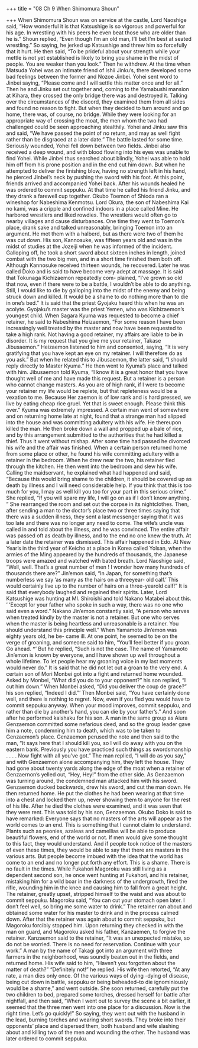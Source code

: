 +++
title = "08 Ch 9 When Shimomura Shoun"

+++
When Shimomura Shoun was on service at the castle, Lord Naoshige said, “How wonderful it is that
Katsushige is so vigorous and powerful for his
age. In wrestling with his peers he even beat
those who are older than he is.”
Shoun replied, “Even though I’m an old man, I’ll bet I’m
best at seated wrestling.” So saying, he jerked up Katsushige
and threw him so forcefully that it hurt. He then said, “To
be prideful about your strength while your mettle is not yet
established is likely to bring you shame in the midst of people.
You are weaker than you look.” Then he withdrew.
At the time when Matsuda Yohei was an intimate friend
of Ishii Jinku’s, there developed some bad feelings between the
former and Nozoe Jinbei. Yohei sent word to Jinbei saying,
“Please come and I will settle this matter once and for all.” Then
he and Jinku set out together and, coming to the Yamabushi
mansion at Kihara, they crossed the only bridge there was and
destroyed it. Talking over the circumstances of the discord, they
examined them from all sides and found no reason to fight. But
when they decided to turn around and go home, there was, of
course, no bridge.
While they were looking for an appropriate way of crossing
the moat, the men whom the two had challenged could be seen
approaching stealthily. Yohei and Jinku saw this and said, “We
have passed the point of no return, and may as well fight rather
than be disgraced at a later date.” The battle lasted for some
time. Seriously wounded, Yohei fell down between two fields.
Jinbei also received a deep wound, and with blood flowing into
his eyes was unable to find Yohei. While Jinbei thus searched
about blindly, Yohei was able to hold him off from his prone
position and in the end cut him down. But when he attempted
to deliver the finishing blow, having no strength left in his hand,
he pierced Jinbei’s neck by pushing the sword with his foot.
At this point, friends arrived and accompanied Yohei back.
After his wounds healed he was ordered to commit seppuku. At
that time he called his friend Jinku, and they drank a farewell
cup together.
Okubo Toemon of Shioda ran a wineshop for Nabeshima
Kenmotsu. Lord Okura, the son of Nabeshima Kai no kami,
was a cripple and confined indoors in a place called Mine. He
harbored wrestlers and liked rowdies. The wrestlers would often go to nearby villages and cause disturbances. One time
they went to Toemon’s place, drank sake and talked unreasonably, bringing Toemon into an argument. He met them with a
halberd, but as there were two of them he was cut down.
His son, Kannosuke, was fifteen years old and was in the
midst of studies at the Jozeiji when he was informed of the
incident. Galloping off, he took a short sword about sixteen
inches in length, joined combat with the two big men, and in a
short time finished them both off. Although Kannosuke received
thirteen wounds, he recovered. Later he was called Doko and is
said to have become very adept at massage.
It is said that Tokunaga Kichizaemon repeatedly com- plained,
“I’ve grown so old that now, even if there were to be a battle,
I wouldn’t be able to do anything. Still, I would like to die by
galloping into the midst of the enemy and being struck down
and killed. It would be a shame to do nothing more than to die
in one’s bed.” It is said that the priest Gyojaku heard this when
he was an acolyte. Gyojaku’s master was the priest Yemen, who
was Kichizaemon’s youngest child.
When Sagara Kyuma was requested to become a chief retainer, he said to Nabeshima Heizaemon, “For some reason I
have been increasingly well treated by the master and now have
been requested to take a high rank. Not having a good retainer,
my affairs are liable to be in disorder. It is my request that you
give me your retainer, Takase Jibusaemon.” Heizaemon listened
to him and consented, saying, “It is very gratifying that you
have kept an eye on my retainer. I will therefore do as you ask.”
But when he related this to Jibusaemon, the latter said,
“I should reply directly to Master Kyuma.” He then went to
Kyuma’s place and talked with him. Jibusaemon told Kyuma,
“I know it is a great honor that you have thought well of me
and have made this request. But a retainer is a person who
cannot change masters. As you are of high rank, if I were to
become your retainer my life would be replete, but that repleteness would be a vexation to me. Because Her zaemon is of low
rank and is hard pressed, we live by eating cheap rice gruel. Yet
that is sweet enough. Please think this over.”
Kyuma was extremely impressed.
A certain man went of somewhere and on returning home
late at night, found that a strange man had slipped into the
house and was committing adultery with his wife. He thereupon killed the man. He then broke down a wall and propped
up a bale of rice, and by this arrangement submitted to the
authorities that he had killed a thief. Thus it went without
mishap. After some time had passed he divorced his wife and
the affair was finished.
When a certain person returned home from some place or
other, he found his wife committing adultery with a retainer
in the bedroom. When he drew near the two, his retainer fled
through the kitchen. He then went into the bedroom and slew
his wife.
Calling the maidservant, he explained what had happened
and said, “Because this would bring shame to the children, it
should be covered up as death by illness and I will need considerable help. If you think that this is too much for you, I may as
well kill you too for your part in this serious crime.”
She replied, “If you will spare my life, I will go on as if I
don’t know anything. ” She rearranged the room and set out
the corpse in its nightclothes. Then, after sending a man to
the doctor’s place two or three times saying that there was a
sudden illness, they sent a last messenger saying that it was too
late and there was no longer any need to come. The wife’s uncle
was called in and told about the illness, and he was convinced.
The entire affair was passed oft as death by illness, and to the
end no one knew the truth. At a later date the retainer was
dismissed. This affair happened in Edo.
At New Year’s in the third year of Keicho at a place in Korea
called Yolsan, when the armies of the Ming appeared by the
hundreds of thousands, the Japanese troops were amazed and
watched with bated breath. Lord Naoshige said, “Well, well.
That’s a great number of men ! I wonder how many hundreds
of thousands there are?”
Jin’emon said, “In Japan, for something that’s numberless
we say ’as many as the hairs on a threeyear- old calf.’ This
would certainly live up to the number of hairs on a three-yearold calf!” It is said that everybody laughed and regained their
spirits.
Later, Lord Katsushige was hunting at MI. Shiroishi and
told Nakano Matabei about this. ’ ’Except for your father who
spoke in such a way, there was no one who said even a word.”
Nakano Jin’emon constantly said, “A person who serves when
treated kindly by the master is not a retainer. But one who
serves when the master is being heartless and unreasonable is a
retainer. You should understand this principle well.”
When Yamamoto Jin’emon was eighty years old, he be- came
ill. At one point, he seemed to be on the verge of groaning,
and someone said to him, “You’ll feel better if you groan. Go
ahead. *’ But he replied, “Such is not the case. The name of
Yamamoto Jin’emon is known by everyone, and I have shown
up well throughout a whole lifetime. To let people hear my
groaning voice in my last moments would never do.” It is said
that he did not let out a groan to the very end.
A certain son of Mori Monbei got into a fight and returned
home wounded. Asked by Monbei, “What did you do to your
opponent?” his son replied, “I cut him down.”
When Monbei asked, “Did you deliver the coup de grace?”
his son replied, “Indeed I did.”’
Then Monbei said, “You have certainly done well, and there
is nothing to regret. Now, even if you fled you would have to
commit seppuku anyway. When your mood improves, commit
seppuku, and rather than die by another’s hand, you can die
by your father’s.” And soon after he performed kaishaku for his
son.
A man in the same group as Aiura Genzaemon committed
some nefarious deed, and so the group leader gave him a note,
condemning him to death, which was to be taken to Genzaemon’s place. Genzaemon perused the note and then said to the
man, “It says here that I should kill you, so I will do away with
you on the eastern bank. Previously you have practiced such
things as swordsmanship . . . . Now fight with all you’ve got.”
The man replied, “I will do as you say,” and with Genzaemon
alone accompanying him, they left the house. They had gone
about twenty yards along the edge of the moat when a retainer
of Genzaernon’s yelled out, “Hey, Hey!” from the other side. As
Genzaemon was turning around, the condemned man attacked
him with his sword. Genzaemon ducked backwards, drew his
sword, and cut the man down. He then returned home.
He put the clothes he had been wearing at that time into
a chest and locked them up, never showing them to anyone for
the rest of his life. After he died the clothes were examined,
and it was seen that they were rent. This was told by his son,
Genzaemon.
Okubo Doko is said to have remarked:
Everyone says that no masters of the arts will appear as the
world comes to an end. This is something that I cannot claim
to understand. Plants such as peonies, azaleas and camellias
will be able to produce beautiful flowers, end of the world or
not. If men would give some thought to this fact, they would
understand. And if people took notice of the masters of even
these times, they would be able to say that there are masters
in the various arts. But people become imbued with the idea
that the world has come to an end and no longer put forth any
effort. This is a shame. There is no fault in the times.
While Fukahori Magoroku was still living as a dependent
second son, he once went hunting at Fukahori, and his retainer,
mistaking him for a wild boar in the darkness of the undergrowth, fired the rifle, wounding him in the knee and causing
him to fall from a great height. The retainer, greatly upset,
stripped himself to the waist and was about to commit seppuku. Magoroku said, “You can cut your stomach open later. I
don’t feel well, so bring me some water to drink.” The retainer
ran about and obtained some water for his master to drink and
in the process calmed down. After that the retainer was again
about to commit seppuku, but Magoroku forcibly stopped him.
Upon returning they checked in with the man on guard, and
Magoroku asked his father, Kanzaemen, to forgive the retainer.
Kanzaemon said to the retainer, “It was an unexpected mistake, so do not be worried. There is no need for reservation.
Continue with your work.”
A man by the name of Takagi got into an argument with
three farmers in the neighborhood, was soundly beaten out in
the fields, and returned home. His wife said to him, “Haven’t
you forgotten about the matter of death?” “Definitely not!” he
replied.
His wife then retorted, “At any rate, a man dies only once.
Of the various ways of dying -dying of disease, being cut down in
battle, seppuku or being beheaded–to die ignominiously would
be a shame,” and went outside. She soon returned, carefully
put the two children to bed, prepared some torches, dressed
herself for battle after nightfall, and then said, “When I went
out to survey the scene a bit earlier, it seemed that the three
men went into one place for a discussion. Now is the right time.
Let’s go quickly!” So saying, they went out with the husband in
the lead, burning torches and wearing short swords. They broke
into their opponents’ place and dispersed them, both husband
and wife slashing about and killing two of the men and wounding
the other. The husband was later ordered to commit seppuku.